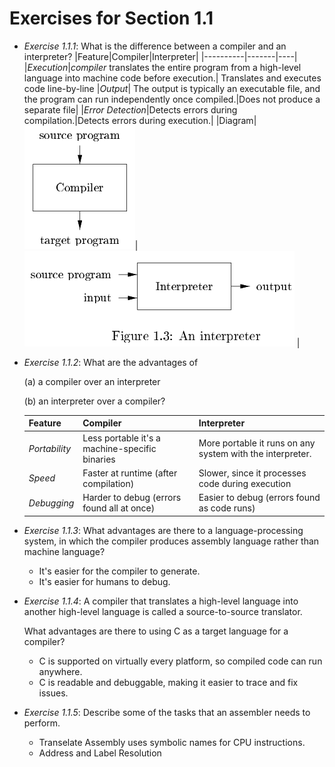 # Exercises for Section 1.1
* *Exercise 1.1.1*: What is the difference between a compiler and an interpreter?
    |Feature|Compiler|Interpreter|
    |----------|-------|----|
    |*Execution*|*compiler* translates the entire program from a high-level language into machine code before execution.| Translates and executes code line-by-line
    |*Output*| The output is typically an executable file, and the program can run independently once compiled.|Does not produce a separate file|
    |*Error Detection*|Detects errors during compilation.|Detects errors during execution.|
    |Diagram|![](media/compiler.png)|![](media/interpreter.png) |

* *Exercise 1.1.2*: What are the advantages of

    (a) a compiler over an interpreter
    
    (b) an interpreter over a compiler?
            
    |Feature|Compiler|Interpreter|
    |-------|--------|-----------|
    |*Portability*| Less portable it's a machine-specific binaries| More portable it runs on any system with the interpreter.|
    |*Speed*|Faster at runtime (after compilation)|Slower, since it processes code during execution|
    |*Debugging*|Harder to debug (errors found all at once)|Easier to debug (errors found as code runs)|

*  *Exercise 1.1.3*: What advantages are there to a language-processing system, in which the compiler produces assembly language rather than machine language?
    - It's easier for the compiler to generate.
    - It's easier for humans to debug.

*  *Exercise 1.1.4*: A compiler that translates a high-level language into another high-level language is called a source-to-source translator. 
    
    What advantages are there to using C as a target language for a compiler?

    - C is supported on virtually every platform, so compiled code can run anywhere.    
    - C is readable and debuggable, making it easier to trace and fix issues.

*  *Exercise 1.1.5*: Describe some of the tasks that an assembler needs to perform.
    - Transelate Assembly uses symbolic names for CPU instructions.
    - Address and Label Resolution